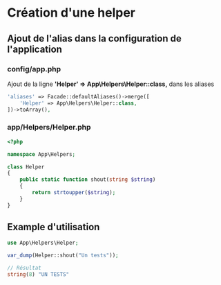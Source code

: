 # Création d'une helper

## Ajout de l'alias dans la configuration de l'application

### config/app.php

Ajout de la ligne **'Helper' => App\Helpers\Helper::class,** dans les aliases

```php 
'aliases' => Facade::defaultAliases()->merge([
    'Helper' => App\Helpers\Helper::class,
])->toArray(),
```

### app/Helpers/Helper.php

```php
<?php

namespace App\Helpers;

class Helper
{
    public static function shout(string $string)
    {
        return strtoupper($string);
    }
}
```

## Example d'utilisation

```php
use App\Helpers\Helper;

var_dump(Helper::shout("Un tests"));

// Résultat
string(8) "UN TESTS"

```
